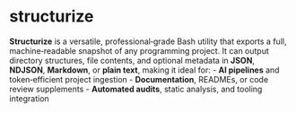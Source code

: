 # structurize
 **Structurize** is a versatile, professional‑grade Bash utility that exports a full, machine‑readable snapshot of any programming project. It can output directory structures, file contents, and optional metadata in **JSON**, **NDJSON**, **Markdown**, or **plain text**, making it ideal for:  - **AI pipelines** and token‑efficient project ingestion - **Documentation**, READMEs, or code review supplements - **Automated audits**, static analysis, and tooling integration

